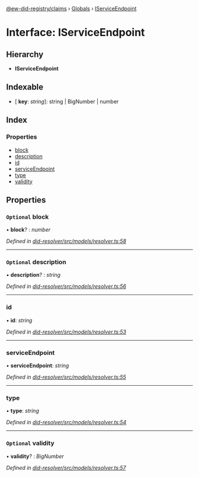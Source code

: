 [@ew-did-registry/claims](../README.md) › [Globals](../globals.md) › [IServiceEndpoint](iserviceendpoint.md)

# Interface: IServiceEndpoint

## Hierarchy

* **IServiceEndpoint**

## Indexable

* \[ **key**: *string*\]: string | BigNumber | number

## Index

### Properties

* [block](iserviceendpoint.md#optional-block)
* [description](iserviceendpoint.md#optional-description)
* [id](iserviceendpoint.md#id)
* [serviceEndpoint](iserviceendpoint.md#serviceendpoint)
* [type](iserviceendpoint.md#type)
* [validity](iserviceendpoint.md#optional-validity)

## Properties

### `Optional` block

• **block**? : *number*

*Defined in [did-resolver/src/models/resolver.ts:58](https://github.com/energywebfoundation/ew-did-registry/blob/9ddd7ca/packages/did-resolver/src/models/resolver.ts#L58)*

___

### `Optional` description

• **description**? : *string*

*Defined in [did-resolver/src/models/resolver.ts:56](https://github.com/energywebfoundation/ew-did-registry/blob/9ddd7ca/packages/did-resolver/src/models/resolver.ts#L56)*

___

###  id

• **id**: *string*

*Defined in [did-resolver/src/models/resolver.ts:53](https://github.com/energywebfoundation/ew-did-registry/blob/9ddd7ca/packages/did-resolver/src/models/resolver.ts#L53)*

___

###  serviceEndpoint

• **serviceEndpoint**: *string*

*Defined in [did-resolver/src/models/resolver.ts:55](https://github.com/energywebfoundation/ew-did-registry/blob/9ddd7ca/packages/did-resolver/src/models/resolver.ts#L55)*

___

###  type

• **type**: *string*

*Defined in [did-resolver/src/models/resolver.ts:54](https://github.com/energywebfoundation/ew-did-registry/blob/9ddd7ca/packages/did-resolver/src/models/resolver.ts#L54)*

___

### `Optional` validity

• **validity**? : *BigNumber*

*Defined in [did-resolver/src/models/resolver.ts:57](https://github.com/energywebfoundation/ew-did-registry/blob/9ddd7ca/packages/did-resolver/src/models/resolver.ts#L57)*

